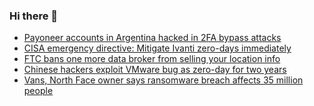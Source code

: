 ### Hi there 👋

<!--START_SECTION:feed-->
* [Payoneer accounts in Argentina hacked in 2FA bypass attacks](https://www.bleepingcomputer.com/news/security/payoneer-accounts-in-argentina-hacked-in-2fa-bypass-attacks/)
* [CISA emergency directive: Mitigate Ivanti zero-days immediately](https://www.bleepingcomputer.com/news/security/cisa-emergency-directive-mitigate-ivanti-zero-days-immediately/)
* [FTC bans one more data broker from selling your location info](https://www.bleepingcomputer.com/news/security/ftc-bans-one-more-data-broker-from-selling-your-location-info/)
* [Chinese hackers exploit VMware bug as zero-day for two years](https://www.bleepingcomputer.com/news/security/chinese-hackers-exploit-vmware-bug-as-zero-day-for-two-years/)
* [Vans, North Face owner says ransomware breach affects 35 million people](https://www.bleepingcomputer.com/news/security/vans-north-face-owner-says-ransomware-breach-affects-35-million-people/)
<!--END_SECTION:feed-->

<!--
**frankenk/frankenk** is a ✨ _special_ ✨ repository because its `README.md` (this file) appears on your GitHub profile.

Here are some ideas to get you started:

- 🔭 I’m currently working on ...
- 🌱 I’m currently learning ...
- 👯 I’m looking to collaborate on ...
- 🤔 I’m looking for help with ...
- 💬 Ask me about ...
- 📫 How to reach me: ...
- 😄 Pronouns: ...
- ⚡ Fun fact: ...
-->



